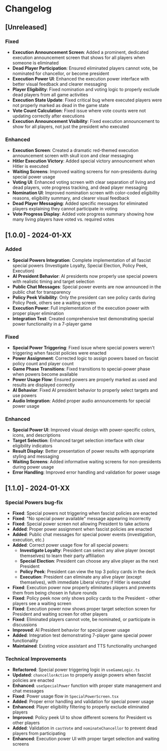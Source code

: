 # Changelog

## [Unreleased]

### Fixed
- **Execution Announcement Screen**: Added a prominent, dedicated execution announcement screen that shows for all players when someone is eliminated
- **Dead Player Participation**: Ensured eliminated players cannot vote, be nominated for chancellor, or become president
- **Execution Power UI**: Enhanced the execution power interface with better visual feedback and clearer messaging
- **Player Eligibility**: Fixed nomination and voting logic to properly exclude dead players from all game activities
- **Execution State Update**: Fixed critical bug where executed players were not properly marked as dead in the game state
- **Vote Count Calculation**: Fixed issue where vote counts were not updating correctly after executions
- **Execution Announcement Visibility**: Fixed execution announcement to show for all players, not just the president who executed

### Enhanced
- **Execution Screen**: Created a dramatic red-themed execution announcement screen with skull icon and clear messaging
- **Hitler Execution Victory**: Added special victory announcement when Hitler is executed
- **Waiting Screens**: Improved waiting screens for non-presidents during special power usage
- **Voting UI**: Enhanced voting screen with clear separation of living and dead players, vote progress tracking, and dead player messaging
- **Nomination UI**: Improved nomination screen with color-coded eligibility reasons, eligibility summary, and clearer visual feedback
- **Dead Player Messaging**: Added specific messages for eliminated players explaining they cannot participate in voting
- **Vote Progress Display**: Added vote progress summary showing how many living players have voted vs. required votes

## [1.0.0] - 2024-01-XX

### Added
- **Special Powers Integration**: Complete implementation of all fascist special powers (Investigate Loyalty, Special Election, Policy Peek, Execution)
- **AI President Behavior**: AI presidents now properly use special powers with realistic timing and target selection
- **Public Chat Messages**: Special power events are now announced in the public chat for transparency
- **Policy Peek Visibility**: Only the president can see policy cards during Policy Peek, others see a waiting screen
- **Execution Power**: Full implementation of the execution power with proper player elimination
- **Integration Test**: Created comprehensive test demonstrating special power functionality in a 7-player game

### Fixed
- **Special Power Triggering**: Fixed issue where special powers weren't triggering when fascist policies were enacted
- **Power Assignment**: Corrected logic to assign powers based on fascist policy count and player count
- **Game Phase Transitions**: Fixed transitions to special-power phase when powers become available
- **Power Usage Flow**: Ensured powers are properly marked as used and results are displayed correctly
- **AI Behavior**: Fixed AI president behavior to properly select targets and use powers
- **Audio Integration**: Added proper audio announcements for special power usage

### Enhanced
- **Special Power UI**: Improved visual design with power-specific colors, icons, and descriptions
- **Target Selection**: Enhanced target selection interface with clear eligibility indicators
- **Result Display**: Better presentation of power results with appropriate styling and messaging
- **Waiting Screens**: Added informative waiting screens for non-presidents during power usage
- **Error Handling**: Improved error handling and validation for power usage

## [1.1.0] - 2024-01-XX

### Special Powers bug-fix
- **Fixed**: Special powers not triggering when fascist policies are enacted
- **Fixed**: "No special power available" message appearing incorrectly
- **Fixed**: Special power screen not allowing President to take actions
- **Added**: Proper power assignment when fascist policies are enacted
- **Added**: Public chat messages for special power events (investigation, execution, etc.)
- **Added**: Correct power usage flow for all special powers:
  - **Investigate Loyalty**: President can select any alive player (except themselves) to learn their party affiliation
  - **Special Election**: President can choose any alive player as the next President
  - **Policy Peek**: President can view the top 3 policy cards in the deck
  - **Execution**: President can eliminate any alive player (except themselves), with immediate Liberal victory if Hitler is executed
- **Fixed**: Execution power now properly eliminates players and prevents them from being chosen in future rounds
- **Fixed**: Policy peek now only shows policy cards to the President - other players see a waiting screen
- **Fixed**: Execution power now shows proper target selection screen for President and waiting screen for other players
- **Fixed**: Eliminated players cannot vote, be nominated, or participate in discussions
- **Improved**: AI President behavior for special power usage
- **Added**: Integration test demonstrating 7-player game special power functionality
- **Maintained**: Existing voice assistant and TTS functionality unchanged

### Technical Improvements
- **Refactored**: Special power triggering logic in `useGameLogic.ts`
- **Updated**: `chancellorAction` to properly assign powers when fascist policies are enacted
- **Enhanced**: `useSpecialPower` function with proper state management and chat messages
- **Fixed**: Power usage flow in `SpecialPowerScreen.tsx`
- **Added**: Proper error handling and validation for special power usage
- **Enhanced**: Player eligibility filtering to properly exclude eliminated players
- **Improved**: Policy peek UI to show different screens for President vs other players
- **Added**: Validation in `castVote` and `nominateChancellor` to prevent dead players from participating
- **Enhanced**: Execution power UI with proper target selection and waiting screens 